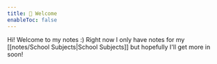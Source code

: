 ```yaml
---
title: 👋 Welcome
enableToc: false
---
```


Hi! Welcome to my notes :)
Right now I only have notes for my [[notes/School Subjects|School Subjects]] but hopefully I'll get more in soon!

